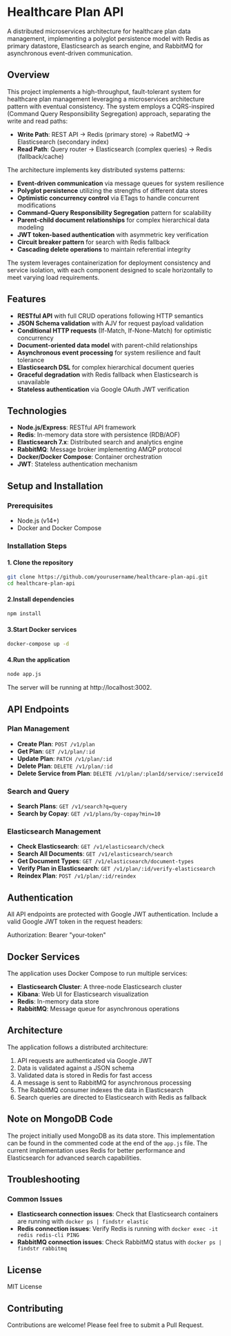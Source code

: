 # Healthcare Plan API

A distributed microservices architecture for healthcare plan data management, implementing a polyglot persistence model with Redis as primary datastore, Elasticsearch as search engine, and RabbitMQ for asynchronous event-driven communication.

## Overview

This project implements a high-throughput, fault-tolerant system for healthcare plan management leveraging a microservices architecture pattern with eventual consistency. The system employs a CQRS-inspired (Command Query Responsibility Segregation) approach, separating the write and read paths:

- **Write Path**: REST API → Redis (primary store) → RabetMQ → Elasticsearch (secondary index)
- **Read Path**: Query router → Elasticsearch (complex queries) → Redis (fallback/cache)

The architecture implements key distributed systems patterns:

- **Event-driven communication** via message queues for system resilience
- **Polyglot persistence** utilizing the strengths of different data stores
- **Optimistic concurrency control** via ETags to handle concurrent modifications
- **Command-Query Responsibility Segregation** pattern for scalability
- **Parent-child document relationships** for complex hierarchical data modeling
- **JWT token-based authentication** with asymmetric key verification
- **Circuit breaker pattern** for search with Redis fallback
- **Cascading delete operations** to maintain referential integrity

The system leverages containerization for deployment consistency and service isolation, with each component designed to scale horizontally to meet varying load requirements.

## Features

- **RESTful API** with full CRUD operations following HTTP semantics
- **JSON Schema validation** with AJV for request payload validation
- **Conditional HTTP requests** (If-Match, If-None-Match) for optimistic concurrency
- **Document-oriented data model** with parent-child relationships
- **Asynchronous event processing** for system resilience and fault tolerance
- **Elasticsearch DSL** for complex hierarchical document queries
- **Graceful degradation** with Redis fallback when Elasticsearch is unavailable
- **Stateless authentication** via Google OAuth JWT verification

## Technologies

- **Node.js/Express**: RESTful API framework
- **Redis**: In-memory data store with persistence (RDB/AOF)
- **Elasticsearch 7.x**: Distributed search and analytics engine
- **RabbitMQ**: Message broker implementing AMQP protocol
- **Docker/Docker Compose**: Container orchestration
- **JWT**: Stateless authentication mechanism

## Setup and Installation

### Prerequisites

- Node.js (v14+)
- Docker and Docker Compose

### Installation Steps

#### 1. Clone the repository

```bash
git clone https://github.com/yourusername/healthcare-plan-api.git
cd healthcare-plan-api
```

#### 2.Install dependencies

```bash
npm install
```

#### 3.Start Docker services

```bash
docker-compose up -d
```

#### 4.Run the application

```bash
node app.js
```

The server will be running at http://localhost:3002.

## API Endpoints

### Plan Management

- **Create Plan**: `POST /v1/plan`
- **Get Plan**: `GET /v1/plan/:id`
- **Update Plan**: `PATCH /v1/plan/:id`
- **Delete Plan**: `DELETE /v1/plan/:id`
- **Delete Service from Plan**: `DELETE /v1/plan/:planId/service/:serviceId`

### Search and Query

- **Search Plans**: `GET /v1/search?q=query`
- **Search by Copay**: `GET /v1/plans/by-copay?min=10`

### Elasticsearch Management

- **Check Elasticsearch**: `GET /v1/elasticsearch/check`
- **Search All Documents**: `GET /v1/elasticsearch/search`
- **Get Document Types**: `GET /v1/elasticsearch/document-types`
- **Verify Plan in Elasticsearch**: `GET /v1/plan/:id/verify-elasticsearch`
- **Reindex Plan**: `POST /v1/plan/:id/reindex`

## Authentication

All API endpoints are protected with Google JWT authentication. Include a valid Google JWT token in the request headers:

Authorization: Bearer "your-token"

## Docker Services

The application uses Docker Compose to run multiple services:

- **Elasticsearch Cluster**: A three-node Elasticsearch cluster
- **Kibana**: Web UI for Elasticsearch visualization
- **Redis**: In-memory data store
- **RabbitMQ**: Message queue for asynchronous operations

## Architecture

The application follows a distributed architecture:

1. API requests are authenticated via Google JWT
2. Data is validated against a JSON schema
3. Validated data is stored in Redis for fast access
4. A message is sent to RabbitMQ for asynchronous processing
5. The RabbitMQ consumer indexes the data in Elasticsearch
6. Search queries are directed to Elasticsearch with Redis as fallback

## Note on MongoDB Code

The project initially used MongoDB as its data store. This implementation can be found in the commented code at the end of the `app.js` file. The current implementation uses Redis for better performance and Elasticsearch for advanced search capabilities.

## Troubleshooting

### Common Issues

- **Elasticsearch connection issues**: Check that Elasticsearch containers are running with `docker ps | findstr elastic`
- **Redis connection issues**: Verify Redis is running with `docker exec -it redis redis-cli PING`
- **RabbitMQ connection issues**: Check RabbitMQ status with `docker ps | findstr rabbitmq`

## License

MIT License

## Contributing

Contributions are welcome! Please feel free to submit a Pull Request.
